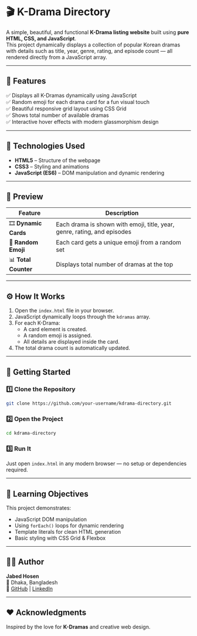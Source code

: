 # 🎬 K-Drama Directory

A simple, beautiful, and functional **K-Drama listing website** built using **pure HTML, CSS, and JavaScript**.  
This project dynamically displays a collection of popular Korean dramas with details such as title, year, genre, rating, and episode count — all rendered directly from a JavaScript array.

---

## 🌟 Features

✅ Displays all K-Dramas dynamically using JavaScript  
✅ Random emoji for each drama card for a fun visual touch  
✅ Beautiful responsive grid layout using CSS Grid  
✅ Shows total number of available dramas  
✅ Interactive hover effects with modern glassmorphism design  

---

## 🧩 Technologies Used

- **HTML5** – Structure of the webpage  
- **CSS3** – Styling and animations  
- **JavaScript (ES6)** – DOM manipulation and dynamic rendering  

---

## 📸 Preview

| Feature | Description |
|----------|-------------|
| 🎞️ **Dynamic Cards** | Each drama is shown with emoji, title, year, genre, rating, and episodes |
| 💫 **Random Emoji** | Each card gets a unique emoji from a random set |
| 📊 **Total Counter** | Displays total number of dramas at the top |

---

## ⚙️ How It Works

1. Open the `index.html` file in your browser.  
2. JavaScript dynamically loops through the `kdramas` array.  
3. For each K-Drama:
   - A card element is created.  
   - A random emoji is assigned.  
   - All details are displayed inside the card.  
4. The total drama count is automatically updated.

---

## 🚀 Getting Started

### 1️⃣ Clone the Repository
```bash
git clone https://github.com/your-username/kdrama-directory.git
```

### 2️⃣ Open the Project
```bash
cd kdrama-directory
```

### 3️⃣ Run It
Just open `index.html` in any modern browser — no setup or dependencies required.

---

## 🧠 Learning Objectives

This project demonstrates:
- JavaScript DOM manipulation
- Using `forEach()` loops for dynamic rendering
- Template literals for clean HTML generation
- Basic styling with CSS Grid & Flexbox

---

## 👨‍💻 Author

**Jabed Hosen**  
📍 Dhaka, Bangladesh  
🔗 [GitHub](https://github.com/jabedhosenn) | [LinkedIn](https://linkedin.com/in/jabedhosen)

---

## ❤️ Acknowledgments

Inspired by the love for **K-Dramas** and creative web design.
